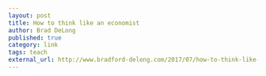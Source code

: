 ```yaml
---
layout: post
title: How to think like an economist
author: Brad DeLong
published: true
category: link
tags: teach
external_url: http://www.bradford-delong.com/2017/07/how-to-think-like-an-economist-if-that-is-you-wish-to.html
---
```

